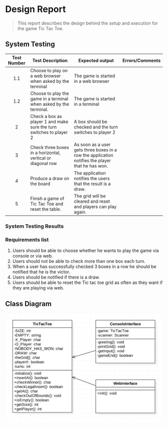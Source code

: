 # Design Report
> This report describes the design behind the *setup* and *execution* for the game Tic Tac Toe.

## System Testing
| Test Number | Test Description | Expected output | Errors/Comments |
|:-----------:|------------------|-----------------|-----------------|
|         1.1 | Choose to play on a web browser when asked by the terminal | The game is started in a web browser | |
|         1.2 | Choose to play the game in a terminal when asked by the terminal. | The game is started in a terminal | |
|           2 | Check a box as player 1 and make sure the turn switches to player 2 | A box should be checked and the turn switches to player 2 | |
|           3 | Check three boxes in a horizontal, vertical or diagonal row | As soon as a user gets three boxes in a row the application notifies the player that he has won. | |
|           4 | Produce a draw on the board | The application notifies the users that the result is a draw. | |
|           5 | Finish a game of Tic Tac Toe and reset the table. | The grid will be cleared and reset and players can play again. |
### System Testing Results

### Requirements list

1. Users should be able to choose whether he wants to play the game via console or via web.
2. Users should not be able to check more than one box each turn.
3. When a user has successfully checked 3 boxes in a row he should be notified that he is the victor.
4. Users should be notified if there is a draw.
5. Users should be able to reset the Tic tac toe grid as often as they want if they are playing via web.

## Class Diagram
![Class Diagram](resources/class_diagram.png)
